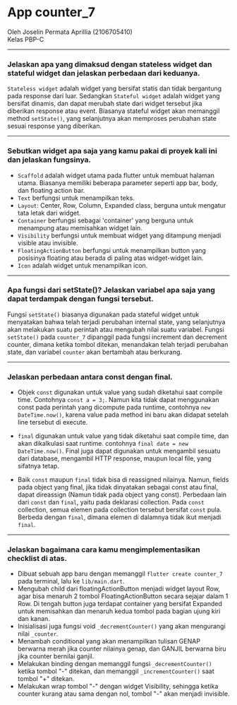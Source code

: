 # App counter_7

Oleh Joselin Permata Aprillia (2106705410) <br>
Kelas PBP-C
____

### Jelaskan apa yang dimaksud dengan stateless widget dan stateful widget dan jelaskan perbedaan dari keduanya.

`Stateless widget` adalah widget yang bersifat statis dan tidak bergantung pada response dari luar. Sedangkan `Stateful widget` adalah widget yang bersifat dinamis, dan dapat merubah state dari widget tersebut jika diberikan response atau event. Biasanya stateful widget akan memanggil method `setState()`, yang selanjutnya akan memproses perubahan state sesuai response yang diberikan.
___

### Sebutkan widget apa saja yang kamu pakai di proyek kali ini dan jelaskan fungsinya.

- `Scaffold` adalah widget utama pada flutter untuk membuat halaman utama. Biasanya memiliki beberapa parameter seperti app bar, body, dan floating action bar.
- `Text` berfungsi untuk menampilkan teks.
- `Layout`: Center, Row, Column, Expanded class, berguna untuk mengatur tata letak dari widget.
- `Container` berfungsi sebagai 'container' yang berguna untuk menampung atau memisahkan widget lain.
- `Visibility` berfungsi untuk membuat widget yang ditampung menjadi visible atau invisible.
- `FloatingActionButton` berfungsi untuk menampilkan button yang posisinya floating atau berada di paling atas widget-widget lain.
- `Icon` adalah widget untuk menampilkan icon.
___

### Apa fungsi dari setState()? Jelaskan variabel apa saja yang dapat terdampak dengan fungsi tersebut.

Fungsi `setState()` biasanya digunakan pada stateful widget untuk menyatakan bahwa telah terjadi perubahan internal state, yang selanjutnya akan melakukan suatu perintah atau mengubah nilai suatu variabel. Fungsi `setState()` pada `counter_7` dipanggil pada fungsi increment dan decrement counter, dimana ketika tombol ditekan, menandakan telah terjadi perubahan state, dan variabel `counter` akan bertambah atau berkurang.
___

### Jelaskan perbedaan antara const dengan final.

- Objek `const` digunakan untuk value yang sudah diketahui saat compile time. Contohnya `const a = 3;`. Namun kita tidak dapat menggunakan const pada perintah yang dicompute pada runtime, contohnya `new DateTime.now()`, karena value pada method ini baru akan didapat setelah line tersebut di execute.

- `final` digunakan untuk value yang tidak diketahui saat compile time, dan akan dikalkulasi saat runtime. contohnya `final date = new DateTime.now()`. Final juga dapat digunakan untuk mengambil sesuatu dari database, mengambil HTTP response, maupun local file, yang sifatnya tetap.

- Baik `const` maupun `final` tidak bisa di reassigned nilainya. Namun, fields pada object yang final, jika tidak dinyatakan sebagai const atau final, dapat direassign (Namun tidak pada object yang const). Perbedaan lain dari `const` dan `final`, yaitu pada deklarasi collection. Pada `const` collection, semua elemen pada collection tersebut bersifat `const` pula. Berbeda dengan `final`, dimana elemen di dalamnya tidak ikut menjadi `final`.
___

### Jelaskan bagaimana cara kamu mengimplementasikan checklist di atas.

- Dibuat sebuah app baru dengan memanggil `flutter create counter_7` pada terminal, lalu ke `lib/main.dart`.
- Mengubah child dari floatingActionButton menjadi widget layout Row, agar bisa menaruh 2 tombol FloatingActionButton secara sejajar dalam 1 Row. Di tengah button juga terdapat container yang bersifat Expanded untuk memisahkan dan menaruh kedua tombol pada bagian ujung kiri dan kanan.
- Inisialisasi juga fungsi void `_decrementCounter()` yang akan mengurangi nilai `_counter`.
- Menambah conditional yang akan menampilkan tulisan GENAP berwarna merah jika counter nilainya genap, dan GANJIL berwarna biru jika counter bernilai ganjil.
- Melakukan binding dengan memanggil fungsi `_decrementCounter()` ketika tombol "-" ditekan, dan memanggil `_incrementCounter()` saat tombol "+" ditekan.
- Melakukan wrap tombol "-" dengan widget Visibility, sehingga ketika counter kurang atau sama dengan nol, tombol "-" akan menjadi invisible.